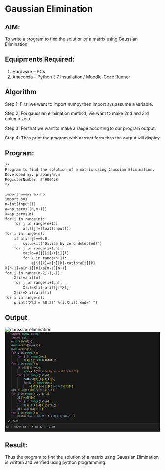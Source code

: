 # Gaussian Elimination

## AIM:
To write a program to find the solution of a matrix using Gaussian Elimination.

## Equipments Required:
1. Hardware – PCs
2. Anaconda – Python 3.7 Installation / Moodle-Code Runner

## Algorithm
Step 1:
First,we want to import numpy,then import sys,assume a variable.

Step 2:
For gaussian elimination method, we want to make 2nd and 3rd column zero.

Step 3:
For that we want to make a range accorting to our program output.

Step 4:
Then print the program with correct form then the output will display

## Program:
```
/*
Program to find the solution of a matrix using Gaussian Elimination.
Developed by: prabanjan.m
RegisterNumber: 24900428
*/

import numpy as np
import sys
n=int(input())
a=np.zeros((n,n+1))
X=np.zeros(n)
for i in range(n):
    for j in range(n+1):
        a[i][j]=float(input())
for i in range(n):
    if a[i][j]==0.0:
        sys.exit("Divide by zero detected!")
    for j in range(i+1,n):
        ratio=a[j][i]/a[i][i]
        for k in range(n+1):
            a[j][k]=a[j][k]-ratio*a[i][k]
X[n-1]=a[n-1][n]/a[n-1][n-1]
for i in range(n-2,-1,-1):
    X[i]=a[i][n]
    for j in range(i+1,n):
        X[i]=X[i]-a[i][j]*X[j]
    X[i]=X[i]/a[i][i]
for i in range(n):
    print("X%d = %0.2f" %(i,X[i]),end=" ")

```

## Output:
![gaussian elimination]()
![alt text](<Screenshot 2024-12-07 143108.png>)

## Result:
Thus the program to find the solution of a matrix using Gaussian Elimination is written and verified using python programming.

